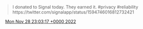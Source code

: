 > I donated to Signal today\. They earned it\. \#privacy \#reliability https://twitter\.com/signalapp/status/1594746016812732421

<img src="../../media/tweet.ico" width="12" /> [Mon Nov 28 23:03:17 +0000 2022](https://twitter.com/DromerDenker/status/1597365542968791040)
